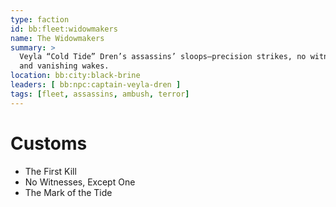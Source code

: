 ```yaml
---
type: faction
id: bb:fleet:widowmakers
name: The Widowmakers
summary: >
  Veyla “Cold Tide” Dren’s assassins’ sloops—precision strikes, no witnesses,
  and vanishing wakes.
location: bb:city:black-brine
leaders: [ bb:npc:captain-veyla-dren ]
tags: [fleet, assassins, ambush, terror]
---
```



# Customs
- The First Kill  
- No Witnesses, Except One  
- The Mark of the Tide  
